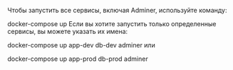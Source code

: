 Чтобы запустить все сервисы, включая Adminer, используйте команду:

docker-compose up
Если вы хотите запустить только определенные сервисы, вы можете указать их имена:

docker-compose up app-dev db-dev adminer
или

docker-compose up app-prod db-prod adminer